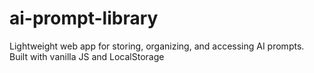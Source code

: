 # ai-prompt-library
Lightweight web app for storing, organizing, and accessing AI prompts. Built with vanilla JS and LocalStorage
